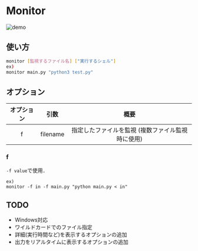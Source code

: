 # Monitor
![demo](https://raw.github.com/wiki/maitaken/monitor/monitor.gif)

## 使い方

```sh
monitor [監視するファイル名] ["実行するシェル"]
ex)
monitor main.py "python3 test.py"
```

## オプション
| オプション |   引数   |                        概要                       |
|:----------:|:--------:|:-------------------------------------------------:|
|      f     | filename | 指定したファイルを監視 (複数ファイル監視時に使用) |

### f
`-f value`で使用．
```
ex)
monitor -f in -f main.py "python main.py < in"
```

## TODO
* Windows対応
* ワイルドカードでのファイル指定
* 詳細(実行時間など)を表示するオプションの追加
* 出力をリアルタイムに表示するオプションの追加

